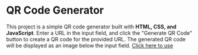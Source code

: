 # QR Code Generator

 This project is a simple QR code generator built with **HTML, CSS, and JavaScript**. Enter a URL in the input field, and click the "Generate QR Code" button to create a QR code for the provided URL. The generated QR code will be displayed as an image below the input field.
[Click here to use](https://saddabcodes.github.io/QR-Code-Generator/)
